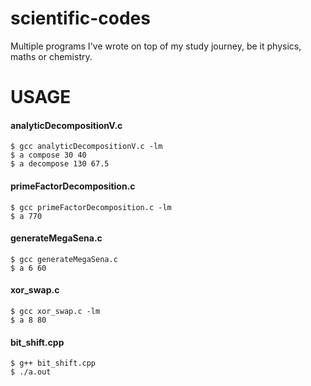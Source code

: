 <!-- Index -->
# scientific-codes
Multiple programs I've wrote on top of my study journey, be it physics, maths or chemistry.
<!-- Usage -->
# USAGE
#### analyticDecompositionV.c
`$ gcc analyticDecompositionV.c -lm`<br>
`$ a compose 30 40`<br>
`$ a decompose 130 67.5`<br>
#### primeFactorDecomposition.c
`$ gcc primeFactorDecomposition.c -lm`<br>
`$ a 770`<br>
#### generateMegaSena.c
`$ gcc generateMegaSena.c`<br>
`$ a 6 60`<br>
#### xor_swap.c
`$ gcc xor_swap.c -lm`<br>
`$ a 8 80`<br>
#### bit_shift.cpp
`$ g++ bit_shift.cpp`<br>
`$ ./a.out`